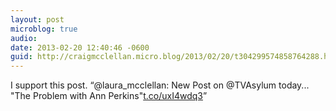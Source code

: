 ```yaml
---
layout: post
microblog: true
audio: 
date: 2013-02-20 12:40:46 -0600
guid: http://craigmcclellan.micro.blog/2013/02/20/t304299574858764288.html
---
```

I support this post. “@laura_mcclellan: New Post on @TVAsylum today... "The Problem with Ann Perkins"[t.co/uxI4wdq3](http://t.co/uxI4wdq3)”
